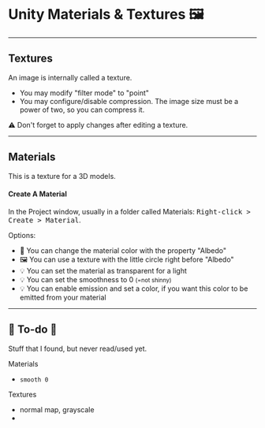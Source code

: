 # Unity Materials & Textures 🖼️

<hr class="sep-both">

## Textures

<div class="row row-cols-lg-2"><div>

An image is internally called a texture.

* You may modify "filter mode" to "point"
* You may configure/disable compression. The image size must be a power of two, so you can compress it.

⚠️ Don't forget to apply changes after editing a texture.
</div><div>
</div></div>

<hr class="sep-both">

## Materials

<div class="row row-cols-lg-2"><div>

This is a texture for a 3D models.

#### Create A Material

In the Project window, usually in a folder called Materials: <kbd>Right-click > Create > Material</kbd>.

Options:

* 🎨 You can change the material color with the property "Albedo"
* 🖼️ You can use a texture with the little circle right before "Albedo"
* 💡 You can set the material as transparent for a light
* 💡 You can set the smoothness to 0 <small>(=not shinny)</small>
* 💡 You can enable emission and set a color, if you want this color to be emitted from your material
</div><div>
</div></div>

<hr class="sep-both">

## 👻 To-do 👻

Stuff that I found, but never read/used yet.

<div class="row row-cols-lg-2"><div>

Materials

* `smooth 0`
</div><div>

Textures

* normal map, grayscale
* 
</div></div>